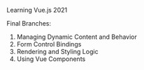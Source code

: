 Learning Vue.js 2021

Final Branches:

1. Managing Dynamic Content and Behavior
2. Form Control Bindings
3. Rendering and Styling Logic
4. Using Vue Components